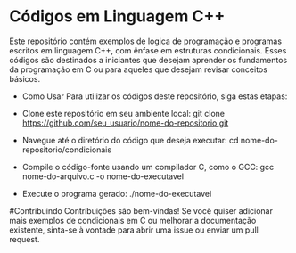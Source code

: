 # Códigos em Linguagem C++

Este repositório contém exemplos de logica de programação e programas escritos em linguagem C++, com ênfase em estruturas condicionais. Esses códigos são destinados a iniciantes que desejam aprender os fundamentos da programação em C ou para aqueles que desejam revisar conceitos básicos.

- Como Usar
Para utilizar os códigos deste repositório, siga estas etapas:

- Clone este repositório em seu ambiente local:
git clone https://github.com/seu_usuario/nome-do-repositorio.git

- Navegue até o diretório do código que deseja executar:
cd nome-do-repositorio/condicionais

- Compile o código-fonte usando um compilador C, como o GCC:
gcc nome-do-arquivo.c -o nome-do-executavel

- Execute o programa gerado:
./nome-do-executavel

#Contribuindo
Contribuições são bem-vindas! Se você quiser adicionar mais exemplos de condicionais em C ou melhorar a documentação existente, sinta-se à vontade para abrir uma issue ou enviar um pull request.
